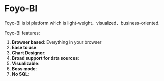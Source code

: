 # Foyo-BI
Foyo-BI is bi platform which is light-weight、visualized、business-oriented.

Foyo-BI features:

1. **Browser based**: Everything in your browser
2. **Ease to use**:
3. **Chart Designer**:
4. **Broad support for data sources**:
5. **Visualizable**:
6. **Boss mode**:
7. **No SQL**: